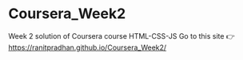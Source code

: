 # Coursera_Week2
Week 2 solution of Coursera course HTML-CSS-JS
Go to this site 👉 https://ranitpradhan.github.io/Coursera_Week2/
